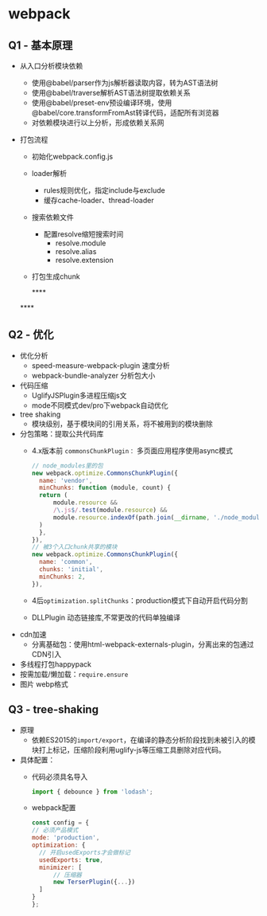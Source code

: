 # webpack

## Q1 - 基本原理

* 从入口分析模块依赖
  * 使用@babel/parser作为js解析器读取内容，转为AST语法树
  * 使用@babel/traverse解析AST语法树提取依赖关系
  * 使用@babel/preset-env预设编译环境，使用@babel/core.transformFromAst转译代码，适配所有浏览器
  * 对依赖模块进行以上分析，形成依赖关系网
* 打包流程

  * 初始化webpack.config.js
  * loader解析
    * rules规则优化，指定include与exclude
    * 缓存cache-loader、thread-loader
  * 搜索依赖文件
    * 配置resolve缩短搜索时间
      * resolve.module
      * resolve.alias
      * resolve.extension
  * 打包生成chunk

    \*\*\*\*

  \*\*\*\*

## **Q2 - 优化**

* 优化分析
  * speed-measure-webpack-plugin 速度分析
  * webpack-bundle-analyzer 分析包大小
* 代码压缩
  * UglifyJSPlugin多进程压缩js文
  * mode不同模式dev/pro下webpack自动优化
* tree shaking
  * 模块级别，基于模块间的引用关系，将不被用到的模块删除
* 分包策略：提取公共代码库
  * 4.x版本前 `commonsChunkPlugin：` 多页面应用程序使用async模式

    ```javascript
    // node_modules里的包
    new webpack.optimize.CommonsChunkPlugin({
      name: 'vendor',
      minChunks: function (module, count) {
      return (
          module.resource &&
          /\.js$/.test(module.resource) &&
          module.resource.indexOf(path.join(__dirname, './node_modules')) === 0
      )
      },
    }),
    // 被3个入口chunk共享的模块
    new webpack.optimize.CommonsChunkPlugin({
      name: 'common',
      chunks: 'initial',
      minChunks: 2,
    }),
    ```

  * 4后`optimization.splitChunks`：production模式下自动开启代码分割
  * DLLPlugin 动态链接库,不常更改的代码单独编译
* cdn加速
  * 分离基础包：使用html-webpack-externals-plugin，分离出来的包通过CDN引入
* 多线程打包happypack
* 按需加载/懒加载：`require.ensure`
* 图片 webp格式

## Q3 - tree-shaking

* 原理
  * 依赖ES2015的`import/export`，在编译的静态分析阶段找到未被引入的模块打上标记，压缩阶段利用uglify-js等压缩工具删除对应代码。
* 具体配置： 
  * 代码必须具名导入

    ```javascript
    import { debounce } from 'lodash';
    ```

  * webpack配置

    ```javascript
    const config = {
    // 必须产品模式
    mode: 'production',
    optimization: {
      // 开启usedExports才会做标记
      usedExports: true,
      minimizer: [
          // 压缩器
          new TerserPlugin({...})
      ]
    }
    };
    ```

